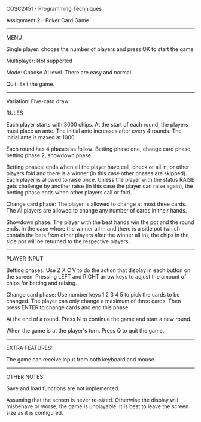 COSC2451 - Programming Techniques

Assignment 2 - Poker Card Game

--------------------------------------------------------------------------------

MENU

Single player: choose the number of players and press OK to start the game

Multiplayer: Not supported

Mode: Choose AI level. There are easy and normal.

Quit: Exit the game.

--------------------------------------------------------------------------------

Variation: Five-card draw

RULES

Each player starts with 3000 chips. At the start of each round, the players must place an ante. The initial ante increases after every 4 rounds. The initial ante is maxed at 1000.

Each round has 4 phases as follow: Betting phase one, change card phase, betting phase 2, showdown phase.

Betting phases: ends when all the player have call, check or all in, or other players fold and there is a winner (in this case other phases are skipped). Each player is allowed to raise once. Unless the player with the status RAISE gets challenge by another raise (in this case the player can raise again), the betting phase ends when other players call or fold.

Change card phase: The player is allowed to change at most three cards. The AI players are allowed to change any number of cards in their hands.

Showdown phase: The player with the best hands win the pot and the round ends. In the case where the winner all in and there is a side pot (which contain the bets from other players after the winner all in), the chips in the side pot will be returned to the respective players.

--------------------------------------------------------------------------------

PLAYER INPUT

Betting phases: Use Z X C V to do the action that display in each button on the screen. Pressing LEFT and RIGHT arrow keys to adjust the amount of chips for betting and raising.

Change card phase: Use number keys 1 2 3 4 5 to pick the cards to be changed. The player can only change a maximum of three cards. Then press ENTER to change cards and end this phase.

At the end of a round. Press N to continue the game and start a new round.

When the game is at the player's turn. Press Q to quit the game.

--------------------------------------------------------------------------------

EXTRA FEATURES:

The game can receive input from both keyboard and mouse.

--------------------------------------------------------------------------------

OTHER NOTES:

Save and load functions are not implemented.

Assuming that the screen is never re-sized. Otherwise the display will misbehave or worse, the game is unplayable. It is best to leave the screen size as it is configured.
